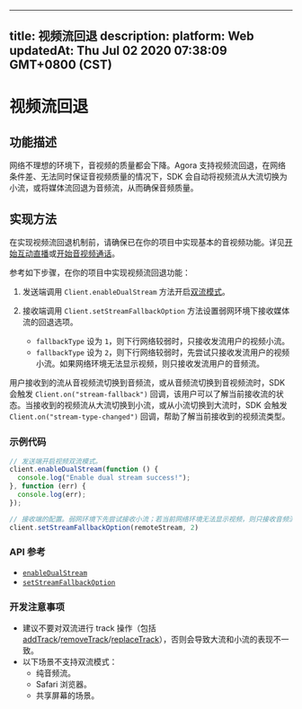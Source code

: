 
---
title: 视频流回退
description: 
platform: Web
updatedAt: Thu Jul 02 2020 07:38:09 GMT+0800 (CST)
---
# 视频流回退
## 功能描述

网络不理想的环境下，音视频的质量都会下降。Agora 支持视频流回退，在网络条件差、无法同时保证音视频质量的情况下，SDK 会自动将视频流从大流切换为小流，或将媒体流回退为音频流，从而确保音频质量。

## 实现方法

在实现视频流回退机制前，请确保已在你的项目中实现基本的音视频功能。详见[开始互动直播](../../cn/Video/start_live_web.md)或[开始音视频通话](../../cn/Video/start_call_web.md)。

参考如下步骤，在你的项目中实现视频流回退功能：

1. 发送端调用 `Client.enableDualStream` 方法开启[双流模式](https://docs.agora.io/cn/Agora%20Platform/terms?platform=All%20Platforms#dual-stream)。

2. 接收端调用 `Client.setStreamFallbackOption` 方法设置弱网环境下接收媒体流的回退选项。

   - `fallbackType` 设为 `1`，则下行网络较弱时，只接收发流用户的视频小流。
   - `fallbackType` 设为 `2`，则下行网络较弱时，先尝试只接收发流用户的视频小流。如果网络环境无法显示视频，则只接收发流用户的音频流。


用户接收到的流从音视频流切换到音频流，或从音频流切换到音视频流时，SDK 会触发 `Client.on("stream-fallback")` 回调，该用户可以了解当前接收流的状态。当接收到的视频流从大流切换到小流，或从小流切换到大流时，SDK 会触发 `Client.on("stream-type-changed")` 回调，帮助了解当前接收到的视频流类型。

### 示例代码

```javascript
// 发送端开启视频双流模式。
client.enableDualStream(function () {
  console.log("Enable dual stream success!");
}, function (err) {
  console.log(err);
});

// 接收端的配置。弱网环境下先尝试接收小流；若当前网络环境无法显示视频，则只接收音频流。
client.setStreamFallbackOption(remoteStream, 2)
```

### API 参考

- [`enableDualStream`](https://docs.agora.io/cn/Video/API%20Reference/web/interfaces/agorartc.client.html#enabledualstream)
- [`setStreamFallbackOption`](https://docs.agora.io/cn/Video/API%20Reference/web/interfaces/agorartc.client.html#setstreamfallbackoption)

### 开发注意事项

-  建议不要对双流进行 track 操作（包括 [addTrack](https://docs.agora.io/cn/Video/API%20Reference/web/interfaces/agorartc.stream.html#addtrack)/[removeTrack](https://docs.agora.io/cn/Video/API%20Reference/web/interfaces/agorartc.stream.html#removetrack)/[replaceTrack](https://docs.agora.io/cn/Video/API%20Reference/web/interfaces/agorartc.stream.html#replacetrack)），否则会导致大流和小流的表现不一致。
-  以下场景不支持双流模式：
   - 纯音频流。
   - Safari 浏览器。
   - 共享屏幕的场景。
